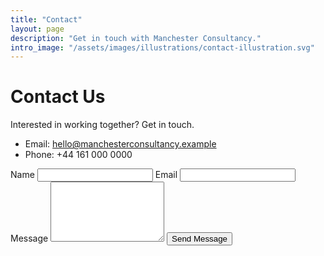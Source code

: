 ```yaml
---
title: "Contact"
layout: page
description: "Get in touch with Manchester Consultancy."
intro_image: "/assets/images/illustrations/contact-illustration.svg"
---
```


# Contact Us

Interested in working together? Get in touch.

- Email: hello@manchesterconsultancy.example  
- Phone: +44 161 000 0000

<form action="https://formspree.io/f/{your-id}" method="POST" class="contact-form">
  <label>Name <input type="text" name="name" required></label>
  <label>Email <input type="email" name="email" required></label>
  <label>Message <textarea name="message" rows="6" required></textarea></label>
  <button class="btn" type="submit">Send Message</button>
</form>
